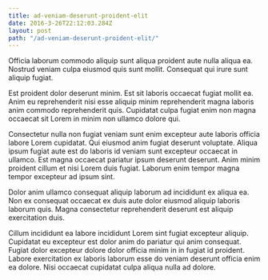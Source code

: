 ```yaml
---
title: ad-veniam-deserunt-proident-elit
date: 2016-3-26T22:12:03.284Z
layout: post
path: "/ad-veniam-deserunt-proident-elit/"
---
```


Officia laborum commodo aliquip sunt aliqua proident aute nulla aliqua ea. Nostrud veniam culpa eiusmod quis sunt mollit. Consequat qui irure sunt aliquip fugiat.

Est proident dolor deserunt minim. Est sit laboris occaecat fugiat mollit ea. Anim eu reprehenderit nisi esse aliquip minim reprehenderit magna laboris anim commodo reprehenderit quis. Cupidatat culpa fugiat enim non magna occaecat sit Lorem in minim non ullamco dolore qui.

Consectetur nulla non fugiat veniam sunt enim excepteur aute laboris officia labore Lorem cupidatat. Qui eiusmod anim fugiat deserunt voluptate. Aliqua ipsum fugiat aute est do laboris id veniam sunt excepteur occaecat in ullamco. Est magna occaecat pariatur ipsum deserunt deserunt. Anim minim proident cillum et nisi Lorem duis fugiat. Laborum enim tempor magna tempor excepteur ad ipsum sint.

Dolor anim ullamco consequat aliquip laborum ad incididunt ex aliqua ea. Non ex consequat occaecat ex duis aute dolor eiusmod aliquip laboris laborum quis. Magna consectetur reprehenderit deserunt est aliquip exercitation duis.

Cillum incididunt ea labore incididunt Lorem sint fugiat excepteur aliquip. Cupidatat eu excepteur est dolor anim do pariatur qui anim consequat. Fugiat dolor excepteur dolore dolor officia minim in in fugiat id proident. Labore exercitation ex laboris laborum esse do veniam deserunt officia enim ea dolore. Nisi occaecat cupidatat culpa aliqua nulla ad dolore.